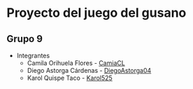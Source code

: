 # Proyecto del juego del gusano

## Grupo 9
* Integrantes
  * Camila Orihuela Flores - [CamiaCL](https://github.com/CamiaCL)
  * Diego Astorga Cárdenas - [DiegoAstorga04](https://github.com/DiegoAstorga04)
  * Karol Quispe Taco - [Karol525](https://github.com/Karol525)

